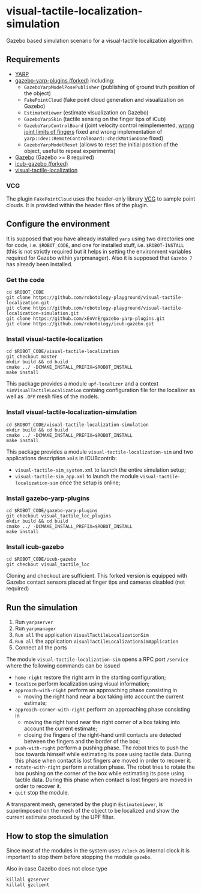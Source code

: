 # visual-tactile-localization-simulation
Gazebo based simulation scenario for a visual-tactile localization algorithm.

## Requirements
- [YARP](http://www.yarp.it/)
- [gazebo-yarp-plugins (forked)](https://github.com/xEnVrE/gazebo-yarp-plugins/tree/visual_tactile_loc_plugins) including:
  - `GazeboYarpModelPosePublisher` (publishing of ground truth position of the object)
  - `FakePointCloud` (fake point cloud generation and visualization on Gazebo)
  - `EstimateViewer` (estimate visualization on Gazebo)
  - `GazeboYarpSkin` (tactile sensing on the finger tips of iCub)
  - `GazeboYarpControlBoard` (joint velocity control reimplemented, [wrong joint limits of fingers](https://github.com/robotology/gazebo-yarp-plugins/issues/348) fixed and wrong implementation of `yarp::dev::RemoteControlBoard::checkMotionDone` fixed)
  - `GazeboYarpModelReset` (allows to reset the initial position of the object, useful to repeat experiments)
- [Gazebo](http://gazebosim.org/) (Gazebo >= 8 required)
- [icub-gazebo (forked)](https://github.com/xEnVrE/icub-gazebo)
- [visual-tactile-localization](https://github.com/robotology-playground/visual-tactile-localization)

### VCG
The plugin `FakePointCloud` uses the header-only library [VCG](http://vcg.isti.cnr.it/vcglib/) to sample point clouds. It is provided within the header files of the plugin.

## Configure the environment
It is supposed that you have already installed `yarp` using two directories one for code, i.e. `$ROBOT_CODE`, and one for installed stuff, i.e. `$ROBOT-INSTALL` (this is not strictly required but it helps in setting the environment variables required for Gazebo within yarpmanager). Also it is supposed that `Gazebo 7` has already been installed.

### Get the code
```
cd $ROBOT_CODE
git clone https://github.com/robotology-playground/visual-tactile-localization.git
git clone https://github.com/robotology-playground/visual-tactile-localization-simulation.git
git clone https://github.com/xEnVrE/gazebo-yarp-plugins.git
git clone https://github.com/robotology/icub-gazebo.git
```
### Install visual-tactile-localization
```
cd $ROBOT_CODE/visual-tactile-localization
git checkout master
mkdir build && cd build
cmake ../ -DCMAKE_INSTALL_PREFIX=$ROBOT_INSTALL
make install
```
This package provides a module `upf-localizer` and a context `simVisualTactileLocalization` containg configuration file for the localizer as well as `.OFF` mesh files of the models.

### Install visual-tactile-localization-simulation
```
cd $ROBOT_CODE/visual-tactile-localization-simulation
mkdir build && cd build
cmake ../ -DCMAKE_INSTALL_PREFIX=$ROBOT_INSTALL
make install
```
This package provides a module `visual-tactile-localization-sim` and two applications description `xml`s in ICUBcontrib:
- `visual-tactile-sim_system.xml` to launch the entire simulation setup; 
- `visual-tactile-sim_app.xml` to launch the module `visual-tactile-localization-sim` once the setup is online;

### Install gazebo-yarp-plugins
```
cd $ROBOT_CODE/gazebo-yarp-plugins
git checkout visual_tactile_loc_plugins
mkdir build && cd build
cmake ../ -DCMAKE_INSTALL_PREFIX=$ROBOT_INSTALL
make install
```

### Install icub-gazebo
```
cd $ROBOT_CODE/icub-gazebo
git checkout visual_tactile_loc
```
Cloning and checkout are sufficient. This forked version is equipped with Gazebo contact sensors placed at finger tips and cameras disabled (not required)

## Run the simulation
1. Run `yarpserver`
2. Run `yarpmanager`
3. `Run all` the application `VisualTactileLocalizationSim`
4. `Run all` the application `VisualTactileLocalizationSimApplication`
4. Connect all the ports

The module `visual-tactile-localization-sim` opens a RPC port `/service` where the following commands can be issued

- `home-right` restore the right arm in the starting configuration;
- `localize` perform localization using visual information;
- `approach-with-right` perform an approaching phase consisting in 
   - moving the right hand near a box taking into account the current estimate;
- `approach-corner-with-right` perform an approaching phase consisting in 
   - moving the right hand near the right corner of a box taking into account the current estimate;
   - closing the fingers of the right-hand until contacts are detected between the fingers and the border of the box;
- `push-with-right` perform a pushing phase. The robot tries to push the box towards himself while estimating its pose using tactile data. During this phase when contact is lost fingers are moved in order to recover it.
- `rotate-with-right` perform a rotation phase. The robot tries to rotate the box pushing on the corner of the box while estimating its pose using tactile data. During this phase when contact is lost fingers are moved in order to recover it.
- `quit` stop the module.

A transparent mesh, generated by the plugin `EstimateViewer`, is superimposed on the mesh of the object to be localized and show the current estimate produced by the UPF filter.

## How to stop the simulation
Since most of the modules in the system uses `/clock` as internal clock it is important to stop them before stopping the module `gazebo`.

Also in case Gazebo does not close type
```
killall gzserver
killall gzclient
```
